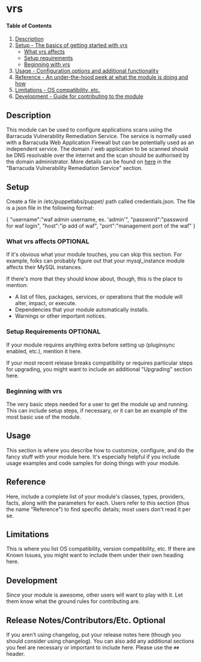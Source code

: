 # vrs

#### Table of Contents

1. [Description](#description)
1. [Setup - The basics of getting started with vrs](#setup)
    * [What vrs affects](#what-vrs-affects)
    * [Setup requirements](#setup-requirements)
    * [Beginning with vrs](#beginning-with-vrs)
1. [Usage - Configuration options and additional functionality](#usage)
1. [Reference - An under-the-hood peek at what the module is doing and how](#reference)
1. [Limitations - OS compatibility, etc.](#limitations)
1. [Development - Guide for contributing to the module](#development)

## Description

This module can be used to configure applications scans using the Barracuda Vulnerability Remediation Service. The service is normally used with a Barracuda Web Application Firewall but can be potentially used as an independent service. The domain / web application to be scanned should be DNS resolvable over the internet and the scan should be authorised by the domain administrator. More details can be found on [here](https://campus.barracuda.com/) in the "Barracuda Vulnerability Remediation Service" section.

## Setup
Create a file in /etc/puppetlabs/puppet/ path called credentials.json. The file is a json file in the following format:

{
"username":"waf admin username, ex. 'admin'",
"password":"password for waf login",
"host":"ip add of waf",
"port":"management port of the waf"
}

### What vrs affects **OPTIONAL**

If it's obvious what your module touches, you can skip this section. For
example, folks can probably figure out that your mysql_instance module affects
their MySQL instances.

If there's more that they should know about, though, this is the place to mention:

* A list of files, packages, services, or operations that the module will alter,
  impact, or execute.
* Dependencies that your module automatically installs.
* Warnings or other important notices.

### Setup Requirements **OPTIONAL**

If your module requires anything extra before setting up (pluginsync enabled,
etc.), mention it here.

If your most recent release breaks compatibility or requires particular steps
for upgrading, you might want to include an additional "Upgrading" section
here.

### Beginning with vrs

The very basic steps needed for a user to get the module up and running. This
can include setup steps, if necessary, or it can be an example of the most
basic use of the module.

## Usage

This section is where you describe how to customize, configure, and do the
fancy stuff with your module here. It's especially helpful if you include usage
examples and code samples for doing things with your module.

## Reference

Here, include a complete list of your module's classes, types, providers,
facts, along with the parameters for each. Users refer to this section (thus
the name "Reference") to find specific details; most users don't read it per
se.

## Limitations

This is where you list OS compatibility, version compatibility, etc. If there
are Known Issues, you might want to include them under their own heading here.

## Development

Since your module is awesome, other users will want to play with it. Let them
know what the ground rules for contributing are.

## Release Notes/Contributors/Etc. **Optional**

If you aren't using changelog, put your release notes here (though you should
consider using changelog). You can also add any additional sections you feel
are necessary or important to include here. Please use the `## ` header.
